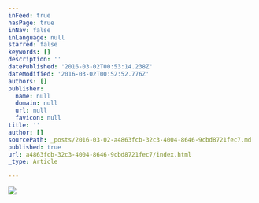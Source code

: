 ```yaml
---
inFeed: true
hasPage: true
inNav: false
inLanguage: null
starred: false
keywords: []
description: ''
datePublished: '2016-03-02T00:53:14.238Z'
dateModified: '2016-03-02T00:52:52.776Z'
authors: []
publisher:
  name: null
  domain: null
  url: null
  favicon: null
title: ''
author: []
sourcePath: _posts/2016-03-02-a4863fcb-32c3-4004-8646-9cbd8721fec7.md
published: true
url: a4863fcb-32c3-4004-8646-9cbd8721fec7/index.html
_type: Article

---
```

![](https://the-grid-user-content.s3-us-west-2.amazonaws.com/4981b7d7-115e-48cf-b9b7-ad4aa74656e9.png)